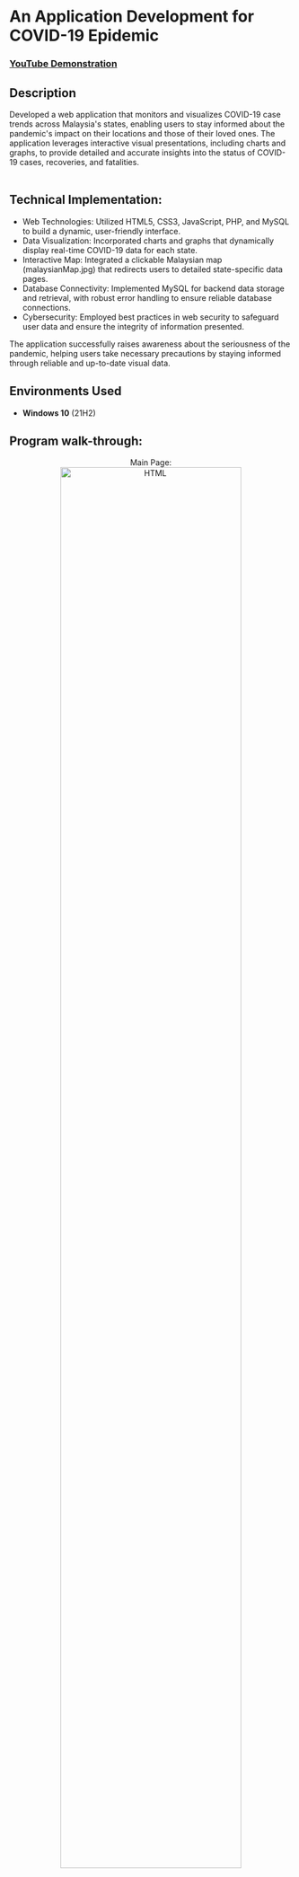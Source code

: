 <h1>
 An Application Development for COVID-19 Epidemic  
</h1>

 ### [YouTube Demonstration](https://youtu.be/7eJexJVCqJo)

<h2>Description</h2>
Developed a web application that monitors and visualizes COVID-19 case trends across Malaysia's states, enabling users to stay informed about the pandemic's impact on their locations and those of their loved ones. The application leverages interactive visual presentations, including charts and graphs, to provide detailed and accurate insights into the status of COVID-19 cases, recoveries, and fatalities.
<br />
<br />

<h2>Technical Implementation:</h2>

- Web Technologies: Utilized HTML5, CSS3, JavaScript, PHP, and MySQL to build a dynamic, user-friendly interface.
- Data Visualization: Incorporated charts and graphs that dynamically display real-time COVID-19 data for each state.
- Interactive Map: Integrated a clickable Malaysian map (malaysianMap.jpg) that redirects users to detailed state-specific data pages.
- Database Connectivity: Implemented MySQL for backend data storage and retrieval, with robust error handling to ensure reliable database connections.
- Cybersecurity: Employed best practices in web security to safeguard user data and ensure the integrity of information presented.

The application successfully raises awareness about the seriousness of the pandemic, helping users take necessary precautions by staying informed through reliable and up-to-date visual data.
<br />

<h2>Environments Used </h2>

- <b>Windows 10</b> (21H2)

<h2>Program walk-through:</h2>

<p align="center">
Main Page: <br/>
<img src="https://i.imgur.com/vsX0QK1.png" height="80%" width="80%" alt="HTML"/>
<br />
<br />
Statistics: <br/>
<img src="https://i.imgur.com/vom0uTf.png" height="80%" width="80%" alt="HTML"/>
<br />
</p>

<!--
 ```diff
- text in red
+ text in green
! text in orange
# text in gray
@@ text in purple (and bold)@@
```
--!>
